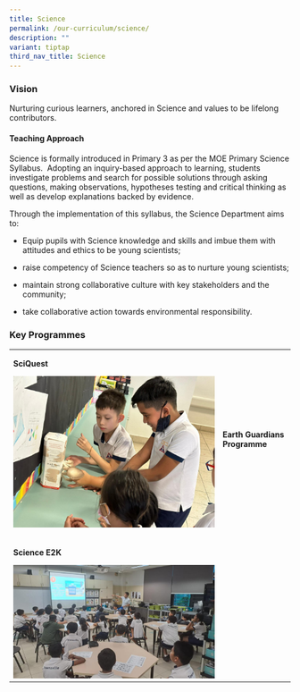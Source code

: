 ```yaml
---
title: Science
permalink: /our-curriculum/science/
description: ""
variant: tiptap
third_nav_title: Science
---
```

<h3><strong>Vision</strong></h3>
<p>Nurturing curious learners, anchored in Science and values to be lifelong
contributors.</p>
<h4><strong>Teaching Approach</strong></h4>
<p>Science is formally introduced in Primary 3 as per the MOE Primary Science
Syllabus.&nbsp; Adopting an inquiry-based approach to learning, students
investigate problems and search for possible solutions through asking questions,
making observations, hypotheses testing and critical thinking as well as
develop explanations backed by evidence.</p>
<p>Through the implementation of this syllabus, the Science Department aims
to:</p>
<ul data-tight="true" class="tight">
<li>
<p>Equip pupils with Science knowledge and skills and imbue them with attitudes
and ethics to be young scientists;</p>
</li>
<li>
<p>raise competency of Science teachers so as to nurture young scientists;</p>
</li>
<li>
<p>maintain strong collaborative culture with key stakeholders and the community;</p>
</li>
<li>
<p>take collaborative action towards environmental responsibility.</p>
</li>
</ul>
<h3><strong>Key Programmes</strong></h3>
<p></p>
<table style="minWidth: 50px">
<colgroup>
<col>
<col>
</colgroup>
<tbody>
<tr>
<td rowspan="1" colspan="1">
<p><strong>SciQuest</strong>
</p><a class="isomer-image-wrapper" href="/our-curriculum/science/sciquest/"><img style="width: 100%" height="auto" width="100%" alt="" src="/images/Science/Sciupdates__2_.jpg"></a>
<p></p>
</td>
<td rowspan="1" colspan="1">
<p><strong>Earth Guardians Programme</strong>
</p><a class="isomer-image-wrapper" href="/our-curriculum/science/earth-guardians/"><img style="width: 50%;" height="auto" width="100%" alt="" src="/images/Science/Sciupdates__5_.jpg"></a>
</td>
</tr>
<tr>
<td rowspan="1" colspan="1">
<p><strong>Science E2K</strong>
</p><a class="isomer-image-wrapper" href="/our-curriculum/science/e2k/"><img style="width: 100%" height="auto" width="100%" alt="" src="/images/Science/Sciupdates__3_.jpeg"></a>
</td>
<td rowspan="1" colspan="1">
<p></p>
</td>
</tr>
</tbody>
</table>
<p></p>